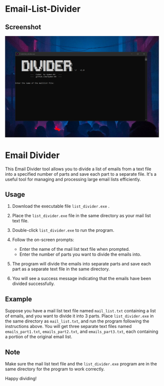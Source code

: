 # Email-List-Divider

## Screenshot
![Alt Text](https://raw.githubusercontent.com/Aymen-XH/Email-List-Divider/main/Screenshot.png)

# Email Divider

This Email Divider tool allows you to divide a list of emails from a text file into a specified number of parts and save each part to a separate file. It's a useful tool for managing and processing large email lists efficiently.

## Usage

1. Download the executable file `list_divider.exe` .

2. Place the `list_divider.exe` file in the same directory as your mail list text file.

3. Double-click `list_divider.exe` to run the program.

4. Follow the on-screen prompts:

   - Enter the name of the mail list text file when prompted.
   - Enter the number of parts you want to divide the emails into.

5. The program will divide the emails into separate parts and save each part as a separate text file in the same directory.

6. You will see a success message indicating that the emails have been divided successfully.

## Example

Suppose you have a mail list text file named `mail_list.txt` containing a list of emails, and you want to divide it into 3 parts. Place `list_divider.exe` in the same directory as `mail_list.txt`, and run the program following the instructions above. You will get three separate text files named `emails_part1.txt`, `emails_part2.txt`, and `emails_part3.txt`, each containing a portion of the original email list.

## Note

Make sure the mail list text file and the `list_divider.exe` program are in the same directory for the program to work correctly.


Happy dividing!
